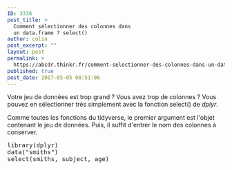 ```yaml
---
ID: 3336
post_title: >
  Comment sélectionner des colonnes dans
  un data.frame ? select()
author: colin
post_excerpt: ""
layout: post
permalink: >
  https://abcdr.thinkr.fr/comment-selectionner-des-colonnes-dans-un-data-frame-select/
published: true
post_date: 2017-05-05 08:51:06
---
```

Votre jeu de données est trop grand ? Vous avez trop de colonnes ? Vous pouvez en sélectionner très simplement avec la fonction select() de <em>dplyr</em>.
<p>Comme toutes les fonctions du tidyverse, le premier argument est l'objet contenant le jeu de données. Puis, il suffit d'entrer le nom des colonnes à conserver.
<pre>library(dplyr)
data("smiths")
select(smiths, subject, age)</pre>